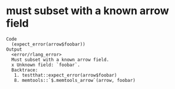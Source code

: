 # must subset with a known arrow field

    Code
      (expect_error(arrow$foobar))
    Output
      <error/rlang_error>
      Must subset with a known arrow field.
      x Unknown field: `foobar`.
      Backtrace:
       1. testthat::expect_error(arrow$foobar)
       8. memtools::`$.memtools_arrow`(arrow, foobar)

